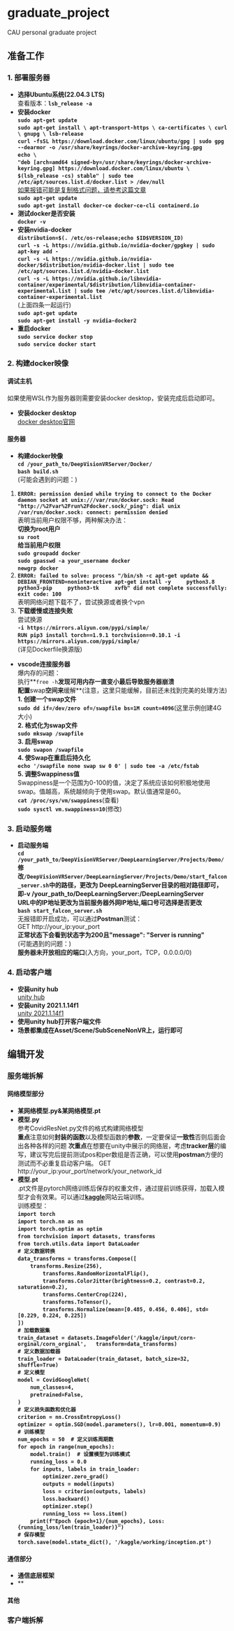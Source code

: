 # graduate_project
CAU personal graduate project

## 准备工作
### 1. 部署服务器
- **选择Ubuntu系统(22.04.3 LTS)**   
查看版本：**`lsb_release -a`**  
- **安装docker**   
**`sudo apt-get update`**  
**`sudo apt-get install \ apt-transport-https \ ca-certificates \ curl \ gnupg \ lsb-release`**  
**`curl -fsSL https://download.docker.com/linux/ubuntu/gpg | sudo gpg --dearmor -o /usr/share/keyrings/docker-archive-keyring.gpg`**  
**`echo \ `**  
**`"deb [arch=amd64 signed-by=/usr/share/keyrings/docker-archive-keyring.gpg] https://download.docker.com/linux/ubuntu \ `**  
**`$(lsb_release -cs) stable" | sudo tee /etc/apt/sources.list.d/docker.list > /dev/null`**  
[如果报错可能是复制格式问题，请参考这篇文章](https://blog.csdn.net/SUNbrightness/article/details/116783604)  
**`sudo apt-get update`**  
**`sudo apt-get install docker-ce docker-ce-cli containerd.io`**  
- **测试docker是否安装**  
**`docker -v`**  
- **安装nvidia-docker**  
**`distribution=$(. /etc/os-release;echo $ID$VERSION_ID)`**  
**`curl -s -L https://nvidia.github.io/nvidia-docker/gpgkey | sudo apt-key add -`**  
**`curl -s -L https://nvidia.github.io/nvidia-docker/$distribution/nvidia-docker.list | sudo tee /etc/apt/sources.list.d/nvidia-docker.list`**  
**`curl -s -L https://nvidia.github.io/libnvidia-container/experimental/$distribution/libnvidia-container-experimental.list | sudo tee /etc/apt/sources.list.d/libnvidia-container-experimental.list`**  
(上面四条一起运行)  
**`sudo apt-get update`**  
**`sudo apt-get install -y nvidia-docker2`**  
- **重启docker**  
**`sudo service docker stop`**  
**`sudo service docker start`**  
### 2. 构建docker映像
#### **调试主机**  
如果使用WSL作为服务器则需要安装docker desktop，安装完成后启动即可。  
 - **安装docker desktop**  
 [docker desktop官网](https://www.docker.com/products/docker-desktop/)  
#### **服务器**  
 - **构建docker映像**  
 **`cd /your_path_to/DeepVisionVRServer/Docker/`**  
 **`bash build.sh`**  
 (可能会遇到的问题：)    
 1. **`ERROR: permission denied while trying to connect to the Docker daemon socket at unix:///var/run/docker.sock: Head "http://%2Fvar%2Frun%2Fdocker.sock/_ping": dial unix /var/run/docker.sock: connect: permission denied`**  
 表明当前用户权限不够，两种解决办法：  
 **切换为root用户**  
 **`su root`**  
 **给当前用户权限**  
 **`sudo groupadd docker`**  
 **`sudo gpasswd -a your_username docker`**  
 **`newgrp docker`**  
 2. **`ERROR: failed to solve: process "/bin/sh -c apt-get update && DEBIAN_FRONTEND=noninteractive apt-get install -y     python3.8     python3-pip     python3-tk     xvfb" did not complete successfully: exit code: 100`**  
 表明网络问题下载不了，尝试换源或者换个vpn  
 3. **下载缓慢或连接失败**  
 尝试换源  
 **`-i https://mirrors.aliyun.com/pypi/simple/`**  
 **`RUN pip3 install torch==1.9.1 torchvision==0.10.1 -i https://mirrors.aliyun.com/pypi/simple/`**  
 (详见Dockerfile换源版)  
 - **vscode连接服务器**  
 爆内存的问题：  
 执行**`free -h`**发现可用内存一直变小最后导致服务器崩溃  
 配置**swap**空间来**缓解**(注意，这里只能缓解，目前还未找到完美的处理方法)  
 **1. 创建一个swap文件**  
 **`sudo dd if=/dev/zero of=/swapfile bs=1M count=4096`**(这里示例创建4G大小)  
 **2. 格式化为swap文件**  
 **`sudo mkswap /swapfile`**  
 **3. 启用swap**  
 **`sudo swapon /swapfile`**  
 **4. 使Swap在重启后持久化**  
 **`echo '/swapfile none swap sw 0 0' | sudo tee -a /etc/fstab`**  
 **5. 调整Swappiness值**  
 Swappiness是一个范围为0-100的值，决定了系统应该如何积极地使用swap。值越高，系统越倾向于使用swap。默认值通常是60。  
 **`cat /proc/sys/vm/swappiness`**(查看)  
 **`sudo sysctl vm.swappiness=10`**(修改)  
### 3. 启动服务端
- **启动服务端**  
**`cd /your_path_to/DeepVisionVRServer/DeepLearningServer/Projects/Demo/`**  
**修改`/DeepVisionVRServer/DeepLearningServer/Projects/Demo/start_falcon_server.sh`中的路径，更改为 DeepLearningServer目录的相对路径即可，即-v /your_path_to/DeepLearningServer:/DeepLearningServer**  
**URL中的IP地址更改为当前服务器外网IP地址,端口号可选择是否更改**  
**`bash start_falcon_server.sh`**  
无报错即开启成功，可以通过**Postman**测试：    
GET http://your_ip:your_port  
**正常状态下会看到状态字为200且"message": "Server is running"**  
(可能遇到的问题：)  
**服务器未开放相应的端口**(入方向，your_port，TCP，0.0.0.0/0)  
### 4. 启动客户端
- **安装unity hub**  
[unity hub](https://unity.com/unity-hub)  
- **安装unity 2021.1.14f1**  
[unity 2021.1.14f1](https://unity.com/releases/editor/whats-new/2021.1.14)  
- **使用unity hub打开客户端文件**  
- **场景都集成在Asset/Scene/SubSceneNonVR上，运行即可**
## 编辑开发
### 服务端拆解
#### 网络模型部分
- **某网络模型.py&某网络模型.pt**  
 - **模型.py**  
 参考CovidResNet.py文件的格式构建网络模型  
 **重点**注意如何**封装的函数**以及模型函数的**参数**，一定要保证**一致性**否则后面会出各种各样的问题
 **次重点**在想要在unity中展示的网络层，考虑**tracker层**的编写，建议写完后提前测试pos和per数组是否正确，可以使用**postman**方便的测试而不必重复启动客户端。
 GET http://your_ip:your_port/network/your_network_id  
 - **模型.pt**  
 .pt文件是pytorch网络训练后保存的权重文件，通过提前训练获得，加载入模型才会有效果。可以通过[**kaggle**](https://www.kaggle.com/)网站云端训练。  
训练模型：  
**`import torch`**  
**`import torch.nn as nn`**  
**`import torch.optim as optim`**  
**`from torchvision import datasets, transforms`**  
**`from torch.utils.data import DataLoader`**  
**`# 定义数据转换`**  
**`data_transforms = transforms.Compose([`**  
**`    transforms.Resize(256),`**  
**`        transforms.RandomHorizontalFlip(),`**  
**`        transforms.ColorJitter(brightness=0.2, contrast=0.2, saturation=0.2),`**  
**`        transforms.CenterCrop(224),`**  
**`        transforms.ToTensor(),`**  
**`        transforms.Normalize(mean=[0.485, 0.456, 0.406], std=[0.229, 0.224, 0.225])`**   
**`])`**  
**`# 加载数据集`**  
**`train_dataset = datasets.ImageFolder('/kaggle/input/corn-orginal/corn_orginal',   transform=data_transforms)`**  
**`# 定义数据加载器`**  
**`train_loader = DataLoader(train_dataset, batch_size=32, shuffle=True)`**  
**`# 定义模型`**  
**`model = CovidGoogleNet(`**  
**`    num_classes=4,`**  
**`    pretrained=False,`**  
**`)`**  
**`# 定义损失函数和优化器`**  
**`criterion = nn.CrossEntropyLoss()`**  
**`optimizer = optim.SGD(model.parameters(), lr=0.001, momentum=0.9)`**  
**`# 训练模型`**  
**`num_epochs = 50  # 定义训练周期数`**  
**`for epoch in range(num_epochs):`**  
**`    model.train()  # 设置模型为训练模式`**  
**`    running_loss = 0.0`**  
**`    for inputs, labels in train_loader:`**    
**`        optimizer.zero_grad()`**  
**`        outputs = model(inputs)`**  
**`        loss = criterion(outputs, labels)`**  
**`        loss.backward()`**  
**`        optimizer.step()`**  
**`        running_loss += loss.item()`**  
**`    print(f"Epoch {epoch+1}/{num_epochs}, Loss: {running_loss/len(train_loader)}")`**  
**`# 保存模型`**  
**`torch.save(model.state_dict(), '/kaggle/working/inception.pt')`**  
#### 通信部分
- **通信底层框架**  
- **
#### 其他
### 客户端拆解